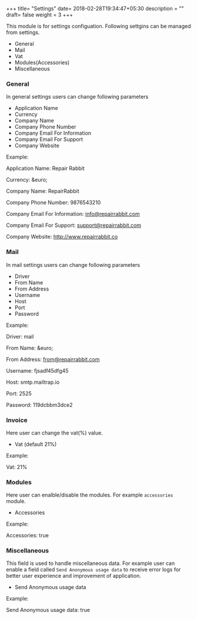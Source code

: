 +++
title= "Settings"
date= 2018-02-28T19:34:47+05:30
description = ""
draft= false
weight = 3
+++

This module is for settings configuation. Following settgins can be managed from settings.

* General
* Mail
* Vat
* Modules(Accessories)
* Miscellaneous

### **General**

In general settings users can change following parameters

* Application Name
* Currency
* Company Name
* Company Phone Number
* Company Email For Information
* Company Email For Support
* Company Website

Example:

Application Name: Repair Rabbit

Currency: \&euro;

Company Name: RepairRabbit

Company Phone Number: 9876543210

Company Email For Information: info@repairrabbit.com

Company Email For Support: support@repairrabbit.com

Company Website: http://www.repairrabbit.co


### **Mail**

In mail settings users can change following parameters

* Driver
* From Name
* From Address
* Username
* Host
* Port
* Password

Example:

Driver: mail

From Name: \&euro;

From Address: from@repairrabbit.com

Username: fjsadf45dfg45

Host: smtp.mailtrap.io

Port: 2525

Password: 119dcbbm3dce2


### **Invoice**

Here user can change the vat(%) value.

* Vat (default 21%)

Example: 

Vat: 21%

### **Modules**

Here user can enalble/disable the modules. For example `accessories` module.

* Accessories

Example:

Accessories: true

### **Miscellaneous**

This field is used to handle miscellaneous data. For example user can enable a field called `Send Anonymous usage data` to receive error logs for better user experience and improvement of application.

* Send Anonymous usage data

Example:

Send Anonymous usage data: true
